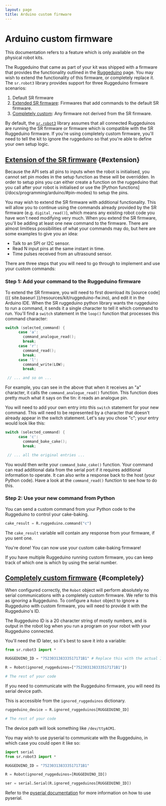 ```yaml
---
layout: page
title: Arduino custom firmware
---
```


Arduino custom firmware
=======================

<div class="info">
This documentation refers to a feature which is only available on the physical robot kits.
</div>

The Ruggeduino that came as part of your kit was shipped with a firmware that provides the functionality outlined in the [Ruggeduino](/docs/programming/arduino) page.
You may wish to extend the functionality of this firmware, or completely replace it.
The `sr.robot3` library provides support for three Ruggeduino firmware scenarios:

 1. Default SR firmware
 2. [Extended SR firmware](#extension): Firmwares that add commands to the default SR firmware.
 3. [Completely custom](#completely): Any firmware not derived from the SR firmware.

By default, the [`sr.robot3`](/docs/programming/robot_api/) library assumes that all connected Ruggeduinos are running the SR firmware
or firmware which is compatible with the SR Ruggeduino firmware.
If you're using completely custom firmware, you'll need to tell the kit to ignore the ruggeduino so that you're able to define your own setup logic.

[Extension of the SR firmware](#extension) {#extension}
------------------------------

<div class="warning" markdown="1">
Because the API sets all pins to inputs when the robot is initialised, you cannot set pin modes in the setup function as these will be overridden.
In order to setup pins you can either create a function on the ruggeduino that you call after your robot is initialised or use the [Python functions](/docs/programming/arduino/#pin-modes) to setup the pins.
</div>

You may wish to extend the SR firmware with additional functionality.
This will allow you to continue using the commands already provided by the SR firmware (e.g. `digital_read()`),
 which means any existing robot code you have won't need modifying very much.
When you extend the SR firmware, you'll be adding at least one new command to the firmware.
There are almost limitless possibilities of what your commands may do, but here are some examples to give you an idea:

 * Talk to an SPI or I2C sensor.
 * Read N input pins at the same instant in time.
 * Time pulses received from an ultrasound sensor.

There are three steps that you will need to go through to implement and use your custom commands:

### Step 1: Add your command to the Ruggeduino firmware

To extend the SR firmware, you will need to first download its [source code]({{ site.baseurl }}/resources/kit/ruggeduino-fw.ino), and edit it in the Arduino IDE.
When the SR ruggeduino python library wants the ruggeduino to run a command, it sends it a single character to tell it which command to run.
You'll find a `switch` statement in the `loop()` function that processes this command character:

~~~~~ cpp
switch (selected_command) {
      case 'a':
        command_analogue_read();
        break;
      case 'r':
        command_read();
        break;
      case 'l':
        command_write(LOW);
        break;

 // ... and so on ...
~~~~~

For example, you can see in the above that when it receives an "a" character, it calls the `command_analogue_read()` function.
This function does pretty much what it says on the tin: it reads an analogue pin.

You will need to add your own entry into this `switch` statement for your new command.
This will need to be represented by a character that doesn't already appear in the switch statement.
Let's say you chose "c"; your entry would look like this:

~~~~~ cpp
switch (selected_command) {
      case 'c':
        command_bake_cake();
        break;

 // ... all the original entries ...
~~~~~

You would then write your `command_bake_cake()` function.
Your command can read additional data from the serial port if it requires additional information to operate.
It can also write a response back to the host (your Python code).
Have a look at the `command_read()` function to see how to do this.

### Step 2: Use your new command from Python

You can send a custom command from your Python code to the Ruggeduino to control your cake-baking.

~~~~~ python
cake_result = R.ruggeduino.command("c")
~~~~~

The `cake_result` variable will contain any response from your firmware, if you sent one.

You're done!  You can now use your custom cake-baking firmware!

If you have multiple Ruggeduino running custom firmware, you can keep track of which one is which
by using the serial number.

[Completely custom firmware](#completely) {#completely}
----------------------------

When configured correctly, the `Robot` object will perform absolutely no serial communications with a completely custom firmware.
We refer to this as *ignoring* a Ruggeduino.
To configure a `Robot` object to ignore a Ruggeduino with custom firmware, you will need to provide it with the Ruggeduino's ID.

The Ruggeduino ID is a 20 character string of mostly numbers, and is output in the robot log when you run a program on your robot with your
Ruggeduino connected.

You'll need the ID later, so it's best to save it into a variable:

~~~~~ python
from sr.robot3 import *

RUGGEDUINO_ID = "752303138333517171B1" # Replace this with the actual ID

R = Robot(ignored_ruggeduinos=["752303138333517171B1"])

# The rest of your code
~~~~~

If you need to communicate with the Ruggeduino firmware, you will need its serial device path.

This is accessible from the `ignored_ruggeduinos` dictionary.

~~~~~ python
ruggeduino_device = R.ignored_ruggeduinos[RUGGEDUINO_ID]

# The rest of your code
~~~~~

The device path will look something like `/dev/ttyACM1`.

You may wish to use pyserial to communicate with the Ruggeduino, in which case you could open it like so:

~~~~~ python
import serial
from sr.robot3 import *

RUGGEDUINO_ID = "752303138333517171B1"

R = Robot(ignored_ruggeduinos=[RUGGEDUINO_ID])

ser = serial.Serial(R.ignored_ruggeduinos[RUGGEDUINO_ID])

~~~~~

Refer to the [pyserial documentation](https://pyserial.readthedocs.org/en/latest/) for more information on how to use pyserial.
